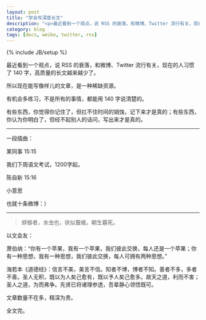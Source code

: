 ```yaml
---
layout: post
title: "学会写深度长文"
description: "<p>最近看到一个观点，说 RSS 的衰落，和微博、Twitter 流行有关，现在的人习惯了 140 字，高质量的长文越来越少了。</p><p>所以现在能写像样儿的文章，是一种稀缺资源。</p><p>有机会多练习，不是所有的事情，都能用 140 字说清楚的。</p><p>有些东西，你觉得你记住了，但扛不住时间的销蚀，记下来才是真的；有些东西，你认为你明白了，但经不起别人的诘问，写出来才是真的。</p>"
category: blog
tags: [docs, weibo, twitter, rss]
---
```

{% include JB/setup %}


最近看到一个观点，说 RSS 的衰落，和微博、Twitter 流行有关，现在的人习惯了 140 字，高质量的长文越来越少了。

所以现在能写像样儿的文章，是一种稀缺资源。

有机会多练习，不是所有的事情，都能用 140 字说清楚的。

有些东西，你觉得你记住了，但扛不住时间的销蚀，记下来才是真的；有些东西，你认为你明白了，但经不起别人的诘问，写出来才是真的。

----

一段插曲：

某同事  15:15

我们下周语文考试，1200字起。

陈自新  15:16

小意思

也就十条微博：）

----

>蜉蝣者，水虫也，状似蚕蛾，朝生暮死。

以文会友：

萧伯纳：“你有一个苹果，我有一个苹果，我们彼此交换，每人还是一个苹果；你有一种思想，我有一种思想，我们彼此交换，每人可拥有两种思想。” 

海若本《道德经》：信言不美，美言不信。知者不博，博者不知。善者不多，多者不善。圣人无积，既以为人矣己愈有，既以予人矣己愈多。故天之道，利而不害；圣人之道，为而弗争。先贤已将诸理参透，吾辈静心领悟既可。

文章数量不在多，精深为贵。

全文完。